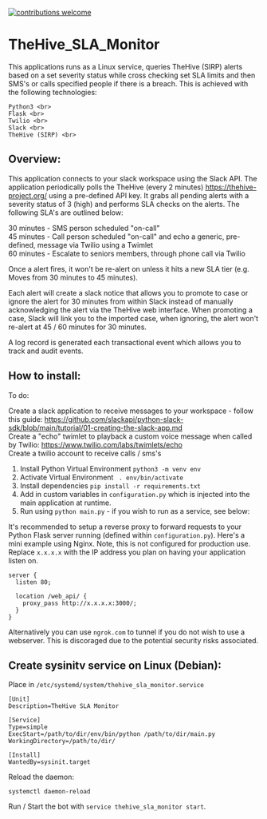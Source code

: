 [![contributions welcome](https://img.shields.io/badge/contributions-welcome-brightgreen.svg?style=flat)](https://github.com/JoshuaSmeda/TheHive_SLA_Monitor/issues)

# TheHive_SLA_Monitor
This applications runs as a Linux service, queries TheHive (SIRP) alerts based on a set severity status while cross checking set SLA limits and then SMS's or calls specified people if there is a breach. This is achieved with the following technologies:

```
Python3 <br>
Flask <br>
Twilio <br>
Slack <br>
TheHive (SIRP) <br>
```

## Overview:

This application connects to your slack workspace using the Slack API. The application periodically polls the TheHive (every 2 minutes) https://thehive-project.org/ using a pre-defined API key. It grabs all pending alerts with a severity status of 3 (high) and performs SLA checks on the alerts. The following SLA's are outlined below:

30 minutes - SMS person scheduled "on-call" <br>
45 minutes - Call person scheduled "on-call" and echo a generic, pre-defined, message via Twilio using a Twimlet<br>
60 minutes - Escalate to seniors members, through phone call via Twilio <br>

Once a alert fires, it won't be re-alert on unless it hits a new SLA tier (e.g. Moves from 30 minutes to 45 minutes).

Each alert will create a slack notice that allows you to promote to case or ignore the alert for 30 minutes from within Slack instead of manually acknowledging the alert via the TheHive web interface. When promoting a case, Slack will link you to the imported case, when ignoring, the alert won't re-alert at 45 / 60 minutes for 30 minutes.

A log record is generated each transactional event which allows you to track and audit events.

## How to install:

To do:

Create a slack application to receive messages to your workspace - follow this guide: https://github.com/slackapi/python-slack-sdk/blob/main/tutorial/01-creating-the-slack-app.md <br>
Create a "echo" twimlet to playback a custom voice message when called by Twilio: https://www.twilio.com/labs/twimlets/echo <br>
Create a twilio account to receive calls / sms's

1. Install Python Virtual Environment ```python3 -m venv env```
2. Activate Virtual Environment ``` . env/bin/activate```
3. Install dependencies ```pip install -r requirements.txt```
4. Add in custom variables in ```configuration.py``` which is injected into the main application at runtime.
5. Run using ```python main.py``` - if you wish to run as a service, see below:

It's recommended to setup a reverse proxy to forward requests to your Python Flask server running (defined within ```configuration.py```). Here's a mini example using Nginx. Note, this is not configured for production use. Replace ```x.x.x.x``` with the IP address you plan on having your application listen on.

```
server {
  listen 80;

  location /web_api/ {
    proxy_pass http://x.x.x.x:3000/;
  }
}

```

Alternatively you can use ```ngrok.com``` to tunnel if you do not wish to use a webserver. This is discoraged due to the potential security risks associated.

## Create sysinitv service on Linux (Debian):

Place in ```/etc/systemd/system/thehive_sla_monitor.service```

```
[Unit]
Description=TheHive SLA Monitor

[Service]
Type=simple
ExecStart=/path/to/dir/env/bin/python /path/to/dir/main.py
WorkingDirectory=/path/to/dir/

[Install]
WantedBy=sysinit.target
```

Reload the daemon:

```systemctl daemon-reload```

Run / Start the bot with ```service thehive_sla_monitor start```.
